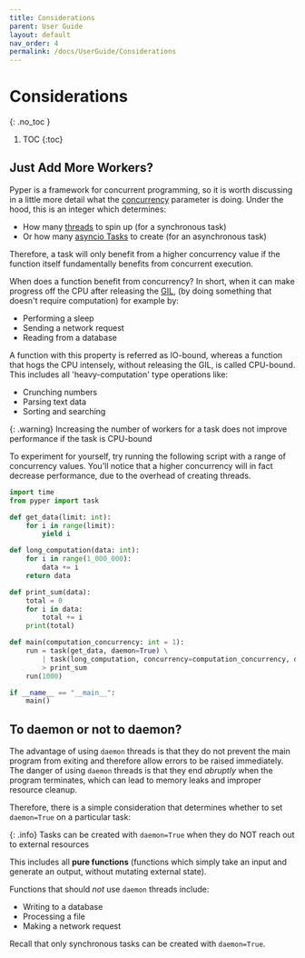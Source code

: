 ```yaml
---
title: Considerations
parent: User Guide
layout: default
nav_order: 4
permalink: /docs/UserGuide/Considerations
---
```


# Considerations
{: .no_toc }

1. TOC
{:toc}

## Just Add More Workers?

Pyper is a framework for concurrent programming, so it is worth discussing in a little more detail what the [concurrency](TaskParameters#concurrency) parameter is doing. Under the hood, this is an integer which determines:

* How many [threads](https://docs.python.org/3/library/threading.html) to spin up (for a synchronous task)
* Or how many [asyncio Tasks](https://docs.python.org/3/library/asyncio-task.html) to create (for an asynchronous task) 

Therefore, a task will only benefit from a higher concurrency value if the function itself fundamentally benefits from concurrent execution.

When does a function benefit from concurrency? In short, when it can make progress off the CPU after releasing the [GIL](https://wiki.python.org/moin/GlobalInterpreterLock), (by doing something that doesn't require computation) for example by:

* Performing a sleep
* Sending a network request
* Reading from a database

A function with this property is referred as IO-bound, whereas a function that hogs the CPU intensely, without releasing the GIL, is called CPU-bound. This includes all 'heavy-computation' type operations like:

* Crunching numbers
* Parsing text data
* Sorting and searching

{: .warning}
Increasing the number of workers for a task does not improve performance if the task is CPU-bound

To experiment for yourself, try running the following script with a range of concurrency values. You'll notice that a higher concurrency will in fact decrease performance, due to the overhead of creating threads.

```python
import time
from pyper import task

def get_data(limit: int):
    for i in range(limit):
        yield i

def long_computation(data: int):
    for i in range(1_000_000):
        data += i
    return data

def print_sum(data):
    total = 0
    for i in data:
        total += i
    print(total)

def main(computation_concurrency: int = 1):
    run = task(get_data, daemon=True) \
        | task(long_computation, concurrency=computation_concurrency, daemon=True) \
        > print_sum
    run(1000)

if __name__ == "__main__":
    main()
```

## To daemon or not to daemon?

The advantage of using `daemon` threads is that they do not prevent the main program from exiting and therefore allow errors to be raised immediately. The danger of using `daemon` threads is that they end _abruptly_ when the program terminates, which can lead to memory leaks and improper resource cleanup.

Therefore, there is a simple consideration that determines whether to set `daemon=True` on a particular task:

{: .info}
Tasks can be created with `daemon=True` when they do NOT reach out to external resources

This includes all **pure functions** (functions which simply take an input and generate an output, without mutating external state).

Functions that should _not_ use `daemon` threads include:
* Writing to a database
* Processing a file
* Making a network request

Recall that only synchronous tasks can be created with `daemon=True`.